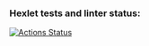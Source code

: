 ### Hexlet tests and linter status:
[![Actions Status](https://github.com/TomWatson132/python-project-49/actions/workflows/hexlet-check.yml/badge.svg)](https://github.com/TomWatson132/python-project-49/actions)
